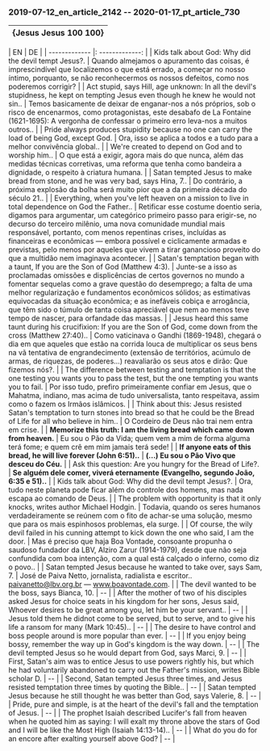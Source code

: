 ### 2019-07-12_en_article_2142 -- 2020-01-17_pt_article_730
| {Jesus Jesus 100 100} |
| ------------- |

| EN | DE | 
| ------------- |: -------------: | 
| Kids talk about God: Why did the devil tempt Jesus?. | Quando almejamos o apuramento das coisas, é imprescindível que localizemos o que está errado, a começar no nosso íntimo, porquanto, se não reconhecermos os nossos defeitos, como nos poderemos corrigir? |
| Act stupid, says Hill, age unknown: In all the devil's stupidness, he kept on tempting Jesus even though he knew he would not sin.. | Temos basicamente de deixar de enganar-nos a nós próprios, sob o risco de encenarmos, como protagonistas, este desabafo de La Fontaine (1621-1695): A vergonha de confessar o primeiro erro leva-nos a muitos outros.. |
| Pride always produces stupidity because no one can carry the load of being God, except God. | Ora, isso se aplica a todos e a tudo para a melhor convivência global.. |
| We're created to depend on God and to worship him.. | O que está a exigir, agora mais do que nunca, além das medidas técnicas corretivas, uma reforma que tenha como bandeira a dignidade, o respeito à criatura humana. |
| Satan tempted Jesus to make bread from stone, and he was very bad, says Hina, 7.. | Do contrário, a próxima explosão da bolha será muito pior que a da primeira década do século 21.. |
| Everything, when you've left heaven on a mission to live in total dependence on God the Father.. | Retificar esse costume doentio seria, digamos para argumentar, um categórico primeiro passo para erigir-se, no decurso do terceiro milênio, uma nova comunidade mundial mais responsável, portanto, com menos repentinas crises, incluídas as financeiras e econômicas — embora possível e ciclicamente armadas e previstas, pelo menos por aqueles que vivem a tirar ganancioso proveito do que a multidão nem imaginava acontecer. |
| Satan's temptation began with a taunt, If you are the Son of God (Matthew 4:3). | Junte-se a isso as proclamadas omissões e displicências de certos governos no mundo a fomentar sequelas como a grave questão do desemprego; a falta de uma melhor regularização e fundamentos econômicos sólidos; as estimativas equivocadas da situação econômica; e as inefáveis cobiça e arrogância, que têm sido o túmulo de tanta coisa apreciável que nem ao menos teve tempo de nascer, para orfandade das massas. |
| Jesus heard this same taunt during his crucifixion: If you are the Son of God, come down from the cross (Matthew 27:40).. | Como vaticinava o Gandhi (1869-1948), chegará o dia em que aqueles que estão na corrida louca de multiplicar os seus bens na vã tentativa de engrandecimento (extensão de territórios, acúmulo de armas, de riquezas, de poderes...) reavaliarão os seus atos e dirão: Que fizemos nós?. |
| The difference between testing and temptation is that the one testing you wants you to pass the test, but the one tempting you wants you to fail. | Por isso tudo, prefiro primeiramente confiar em Jesus, que o Mahatma, indiano, mas acima de tudo universalista, tanto respeitava, assim como o fazem os Irmãos islâmicos. |
| Think about this: Jesus resisted Satan's temptation to turn stones into bread so that he could be the Bread of Life for all who believe in him.. | O Cordeiro de Deus não trai nem entra em crise. |
| **Memorize this truth: I am the living bread which came down from heaven.** | Eu sou o Pão da Vida; quem vem a mim de forma alguma terá fome; e quem crê em mim jamais terá sede! |
| **If anyone eats of this bread, he will live forever (John 6:51)..** | **(...) Eu sou o Pão Vivo que desceu do Céu.** |
| Ask this question: Are you hungry for the Bread of Life?. | **Se alguém dele comer, viverá eternamente (Evangelho, segundo João, 6:35 e 51)..** |
| Kids talk about God: Why did the devil tempt Jesus?. | Ora, tudo neste planeta pode ficar além do controle dos homens, mas nada escapa ao comando de Deus. |
| The problem with opportunity is that it only knocks, writes author Michael Hodgin. | Todavia, quando os seres humanos verdadeiramente se reúnem com o fito de achar-se uma solução, mesmo que para os mais espinhosos problemas, ela surge. |
| Of course, the wily devil failed in his cunning attempt to kick down the one who said, I am the door. | Mas é preciso que haja Boa Vontade, consoante propunha o saudoso fundador da LBV, Alziro Zarur (1914-1979), desde que não seja confundida com boa intenção, com a qual está calçado o inferno, como diz o povo.. |
| Satan tempted Jesus because he wanted to take over, says Sam, 7. | José de Paiva Netto, jornalista, radialista e escritor.. paivanetto@lbv.org.br — www.boavontade.com. |
| The devil wanted to be the boss, says Bianca, 10. | -- |
| After the mother of two of his disciples asked Jesus for choice seats in his kingdom for her sons, Jesus said, Whoever desires to be great among you, let him be your servant.. | -- |
| Jesus told them he didnot come to be served, but to serve, and to give his life a ransom for many (Mark 10:45).. | -- |
| The desire to have control and boss people around is more popular than ever. | -- |
| If you enjoy being bossy, remember the way up in God's kingdom is the way down. | -- |
| The devil tempted Jesus so he would depart from God, says Marci, 9. | -- |
| First, Satan's aim was to entice Jesus to use powers rightly his, but which he had voluntarily abandoned to carry out the Father's mission, writes Bible scholar D. | -- |
| Second, Satan tempted Jesus three times, and Jesus resisted temptation three times by quoting the Bible.. | -- |
| Satan tempted Jesus because he still thought he was better than God, says Valerie, 8. | -- |
| Pride, pure and simple, is at the heart of the devil's fall and the temptation of Jesus. | -- |
| The prophet Isaiah described Lucifer's fall from heaven when he quoted him as saying: I will exalt my throne above the stars of God and I will be like the Most High (Isaiah 14:13-14).. | -- |
| What do you do for an encore after exalting yourself above God? | -- |
